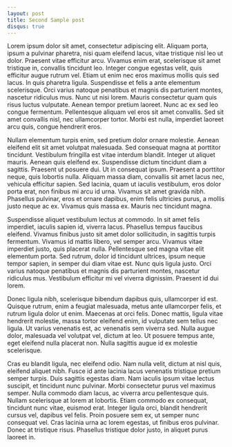 ```yaml
---
layout: post
title: Second Sample post
disqus: true
---
```



Lorem ipsum dolor sit amet, consectetur adipiscing elit. Aliquam porta, ipsum a pulvinar pharetra, nisi quam eleifend lacus, vitae tristique nisl leo ut dolor. Praesent vitae efficitur arcu. Vivamus enim erat, scelerisque sit amet tristique in, convallis tincidunt leo. Integer congue egestas velit, quis efficitur augue rutrum vel. Etiam ut enim nec eros maximus mollis quis sed lacus. In quis pharetra ligula. Suspendisse et felis a ante elementum scelerisque. Orci varius natoque penatibus et magnis dis parturient montes, nascetur ridiculus mus. Nunc ut nisi lorem. Mauris consectetur quam quis risus luctus vulputate. Aenean tempor pretium laoreet. Nunc ac ex sed leo congue fermentum. Pellentesque aliquam vel eros sit amet convallis. Sed sit amet convallis nisl, nec ullamcorper tortor. Morbi est nulla, imperdiet laoreet arcu quis, congue hendrerit eros.

Nullam elementum turpis enim, sed pretium dolor ornare molestie. Aenean eleifend elit sit amet volutpat malesuada. Sed consequat magna at porttitor tincidunt. Vestibulum fringilla est vitae interdum blandit. Integer ut aliquet mauris. Aenean quis eleifend ex. Suspendisse dictum tincidunt diam a sagittis. Praesent ut posuere dui. Ut in consequat ipsum. Praesent a porttitor neque, quis lobortis nulla. Aliquam massa diam, convallis sit amet lacus nec, vehicula efficitur sapien. Sed lacinia, quam ut iaculis vestibulum, eros dolor porta erat, non finibus mi arcu id urna. Vivamus sit amet gravida nibh. Phasellus pulvinar, eros et ornare dapibus, enim felis ultricies purus, a mollis justo neque ac ex. Vivamus quis massa ex. Mauris nec tincidunt magna.

Suspendisse aliquet vestibulum lectus at commodo. In sit amet felis imperdiet, iaculis sapien id, viverra lacus. Phasellus tempus faucibus eleifend. Vivamus finibus justo sit amet dolor sollicitudin, in sagittis turpis fermentum. Vivamus id mattis libero, vel semper arcu. Vivamus vitae imperdiet justo, quis placerat nulla. Pellentesque sed magna vitae elit elementum porta. Sed rutrum, dolor id tincidunt ultrices, ipsum neque tempor sapien, in semper dui diam vitae est. Nunc quis ligula justo. Orci varius natoque penatibus et magnis dis parturient montes, nascetur ridiculus mus. Vestibulum efficitur mi vel viverra dignissim. Praesent id dui lorem.

Donec ligula nibh, scelerisque bibendum dapibus quis, ullamcorper id est. Quisque rutrum, enim a feugiat malesuada, metus ante ullamcorper felis, et rutrum ligula dolor ut enim. Maecenas at orci felis. Donec mattis, ligula vitae hendrerit molestie, massa tortor eleifend enim, id vulputate sem tellus nec ligula. Ut varius venenatis est, ac venenatis sem viverra sed. Nulla augue dolor, malesuada vel volutpat vel, dictum at leo. Ut posuere tempus ante, eget eleifend nulla placerat non. Nulla sagittis augue id ex molestie scelerisque.

Cras eu blandit ligula, nec eleifend odio. Nam nulla velit, dictum at nisl quis, eleifend aliquet nibh. Fusce id ante lacinia lacus venenatis tristique pretium semper turpis. Duis sagittis egestas diam. Nam iaculis ipsum vitae lectus suscipit, et tincidunt nunc pulvinar. Morbi consectetur purus vel maximus semper. Nulla commodo diam lacus, ac viverra arcu pellentesque quis. Nullam scelerisque at lorem at lobortis. Etiam commodo ex consequat, tincidunt nunc vitae, euismod erat. Integer ligula orci, blandit hendrerit cursus vel, dapibus vel felis. Proin posuere sem ex, ut semper nunc consequat vel. Cras lacinia urna ac lorem egestas, ut finibus eros pulvinar. Donec at tristique risus. Phasellus tristique dolor justo, in aliquet purus laoreet in.
